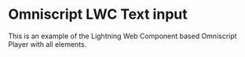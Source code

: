 # Omniscript LWC Text input

This is an example of the Lightning Web Component based Omniscript Player with all elements.
